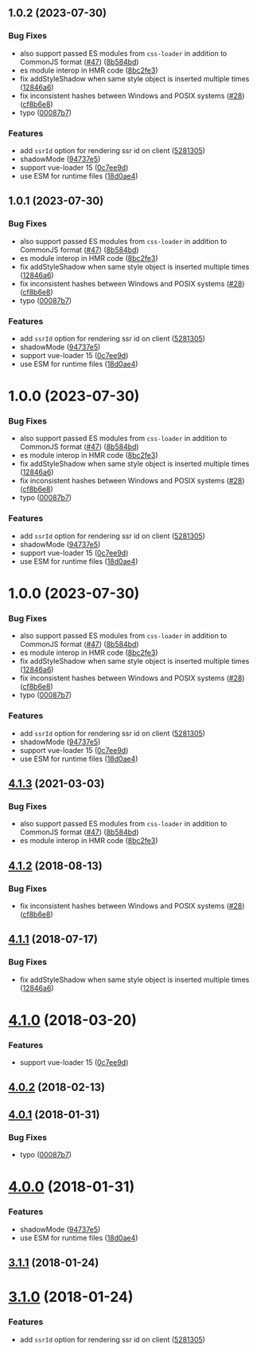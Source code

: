 <a name="1.0.2"></a>
## 1.0.2 (2023-07-30)


### Bug Fixes

* also support passed ES modules from `css-loader` in addition to CommonJS format ([#47](https://github.com/drinkjs/mojito-vue-style-loader/issues/47)) ([8b584bd](https://github.com/drinkjs/mojito-vue-style-loader/commit/8b584bd))
* es module interop in HMR code ([8bc2fe3](https://github.com/drinkjs/mojito-vue-style-loader/commit/8bc2fe3))
* fix addStyleShadow when same style object is inserted multiple times ([12846a6](https://github.com/drinkjs/mojito-vue-style-loader/commit/12846a6))
* fix inconsistent hashes between Windows and POSIX systems ([#28](https://github.com/drinkjs/mojito-vue-style-loader/issues/28)) ([cf8b6e8](https://github.com/drinkjs/mojito-vue-style-loader/commit/cf8b6e8))
* typo ([00087b7](https://github.com/drinkjs/mojito-vue-style-loader/commit/00087b7))


### Features

* add `ssrId` option for rendering ssr id on client ([5281305](https://github.com/drinkjs/mojito-vue-style-loader/commit/5281305))
* shadowMode ([94737e5](https://github.com/drinkjs/mojito-vue-style-loader/commit/94737e5))
* support vue-loader 15 ([0c7ee9d](https://github.com/drinkjs/mojito-vue-style-loader/commit/0c7ee9d))
* use ESM for runtime files ([18d0ae4](https://github.com/drinkjs/mojito-vue-style-loader/commit/18d0ae4))



<a name="1.0.1"></a>
## 1.0.1 (2023-07-30)


### Bug Fixes

* also support passed ES modules from `css-loader` in addition to CommonJS format ([#47](https://github.com/drinkjs/mojito-vue-style-loader/issues/47)) ([8b584bd](https://github.com/drinkjs/mojito-vue-style-loader/commit/8b584bd))
* es module interop in HMR code ([8bc2fe3](https://github.com/drinkjs/mojito-vue-style-loader/commit/8bc2fe3))
* fix addStyleShadow when same style object is inserted multiple times ([12846a6](https://github.com/drinkjs/mojito-vue-style-loader/commit/12846a6))
* fix inconsistent hashes between Windows and POSIX systems ([#28](https://github.com/drinkjs/mojito-vue-style-loader/issues/28)) ([cf8b6e8](https://github.com/drinkjs/mojito-vue-style-loader/commit/cf8b6e8))
* typo ([00087b7](https://github.com/drinkjs/mojito-vue-style-loader/commit/00087b7))


### Features

* add `ssrId` option for rendering ssr id on client ([5281305](https://github.com/drinkjs/mojito-vue-style-loader/commit/5281305))
* shadowMode ([94737e5](https://github.com/drinkjs/mojito-vue-style-loader/commit/94737e5))
* support vue-loader 15 ([0c7ee9d](https://github.com/drinkjs/mojito-vue-style-loader/commit/0c7ee9d))
* use ESM for runtime files ([18d0ae4](https://github.com/drinkjs/mojito-vue-style-loader/commit/18d0ae4))



<a name="1.0.0"></a>
# 1.0.0 (2023-07-30)


### Bug Fixes

* also support passed ES modules from `css-loader` in addition to CommonJS format ([#47](https://github.com/drinkjs/mojito-vue-style-loader/issues/47)) ([8b584bd](https://github.com/drinkjs/mojito-vue-style-loader/commit/8b584bd))
* es module interop in HMR code ([8bc2fe3](https://github.com/drinkjs/mojito-vue-style-loader/commit/8bc2fe3))
* fix addStyleShadow when same style object is inserted multiple times ([12846a6](https://github.com/drinkjs/mojito-vue-style-loader/commit/12846a6))
* fix inconsistent hashes between Windows and POSIX systems ([#28](https://github.com/drinkjs/mojito-vue-style-loader/issues/28)) ([cf8b6e8](https://github.com/drinkjs/mojito-vue-style-loader/commit/cf8b6e8))
* typo ([00087b7](https://github.com/drinkjs/mojito-vue-style-loader/commit/00087b7))


### Features

* add `ssrId` option for rendering ssr id on client ([5281305](https://github.com/drinkjs/mojito-vue-style-loader/commit/5281305))
* shadowMode ([94737e5](https://github.com/drinkjs/mojito-vue-style-loader/commit/94737e5))
* support vue-loader 15 ([0c7ee9d](https://github.com/drinkjs/mojito-vue-style-loader/commit/0c7ee9d))
* use ESM for runtime files ([18d0ae4](https://github.com/drinkjs/mojito-vue-style-loader/commit/18d0ae4))



<a name="1.0.0"></a>
# 1.0.0 (2023-07-30)


### Bug Fixes

* also support passed ES modules from `css-loader` in addition to CommonJS format ([#47](https://github.com/drinkjs/mojito-vue-style-loader/issues/47)) ([8b584bd](https://github.com/drinkjs/mojito-vue-style-loader/commit/8b584bd))
* es module interop in HMR code ([8bc2fe3](https://github.com/drinkjs/mojito-vue-style-loader/commit/8bc2fe3))
* fix addStyleShadow when same style object is inserted multiple times ([12846a6](https://github.com/drinkjs/mojito-vue-style-loader/commit/12846a6))
* fix inconsistent hashes between Windows and POSIX systems ([#28](https://github.com/drinkjs/mojito-vue-style-loader/issues/28)) ([cf8b6e8](https://github.com/drinkjs/mojito-vue-style-loader/commit/cf8b6e8))
* typo ([00087b7](https://github.com/drinkjs/mojito-vue-style-loader/commit/00087b7))


### Features

* add `ssrId` option for rendering ssr id on client ([5281305](https://github.com/drinkjs/mojito-vue-style-loader/commit/5281305))
* shadowMode ([94737e5](https://github.com/drinkjs/mojito-vue-style-loader/commit/94737e5))
* support vue-loader 15 ([0c7ee9d](https://github.com/drinkjs/mojito-vue-style-loader/commit/0c7ee9d))
* use ESM for runtime files ([18d0ae4](https://github.com/drinkjs/mojito-vue-style-loader/commit/18d0ae4))



<a name="4.1.3"></a>
## [4.1.3](https://github.com/vuejs/vue-style-loader/compare/v4.0.1...v4.1.3) (2021-03-03)


### Bug Fixes

* also support passed ES modules from `css-loader` in addition to CommonJS format ([#47](https://github.com/vuejs/vue-style-loader/issues/47)) ([8b584bd](https://github.com/vuejs/vue-style-loader/commit/8b584bd))
* es module interop in HMR code ([8bc2fe3](https://github.com/vuejs/vue-style-loader/commit/8bc2fe3))



<a name="4.1.2"></a>
## [4.1.2](https://github.com/vuejs/vue-style-loader/compare/v4.1.1...v4.1.2) (2018-08-13)


### Bug Fixes

* fix inconsistent hashes between Windows and POSIX systems ([#28](https://github.com/vuejs/vue-style-loader/issues/28)) ([cf8b6e8](https://github.com/vuejs/vue-style-loader/commit/cf8b6e8))



<a name="4.1.1"></a>
## [4.1.1](https://github.com/vuejs/vue-style-loader/compare/v4.1.0...v4.1.1) (2018-07-17)


### Bug Fixes

* fix addStyleShadow when same style object is inserted multiple times ([12846a6](https://github.com/vuejs/vue-style-loader/commit/12846a6))



<a name="4.1.0"></a>
# [4.1.0](https://github.com/vuejs/vue-style-loader/compare/v4.0.2...v4.1.0) (2018-03-20)


### Features

* support vue-loader 15 ([0c7ee9d](https://github.com/vuejs/vue-style-loader/commit/0c7ee9d))



<a name="4.0.2"></a>
## [4.0.2](https://github.com/vuejs/vue-style-loader/compare/v4.0.1...v4.0.2) (2018-02-13)



<a name="4.0.1"></a>
## [4.0.1](https://github.com/vuejs/vue-style-loader/compare/v4.0.0...v4.0.1) (2018-01-31)


### Bug Fixes

* typo ([00087b7](https://github.com/vuejs/vue-style-loader/commit/00087b7))



<a name="4.0.0"></a>
# [4.0.0](https://github.com/vuejs/vue-style-loader/compare/v3.1.1...v4.0.0) (2018-01-31)


### Features

* shadowMode ([94737e5](https://github.com/vuejs/vue-style-loader/commit/94737e5))
* use ESM for runtime files ([18d0ae4](https://github.com/vuejs/vue-style-loader/commit/18d0ae4))



<a name="3.1.1"></a>
## [3.1.1](https://github.com/vuejs/vue-style-loader/compare/v3.1.0...v3.1.1) (2018-01-24)



<a name="3.1.0"></a>
# [3.1.0](https://github.com/vuejs/vue-style-loader/compare/v3.0.3...v3.1.0) (2018-01-24)


### Features

* add `ssrId` option for rendering ssr id on client ([5281305](https://github.com/vuejs/vue-style-loader/commit/5281305))
